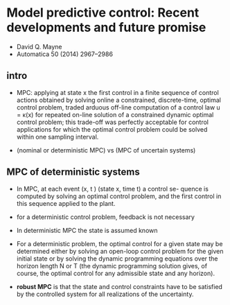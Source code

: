 # Model predictive control: Recent developments and future promise
* David Q. Mayne
* Automatica 50 (2014) 2967–2986

## intro
*  MPC: applying at state x the first control in a finite sequence of control
actions obtained by solving online a constrained, discrete-time,
optimal control problem, traded arduous off-line computation of a
control law u = κ(x) for repeated on-line solution of a constrained
dynamic optimal control problem; this trade-off was perfectly
acceptable for control applications for which the optimal control
problem could be solved within one sampling interval.

* (nominal or deterministic MPC) vs (MPC of uncertain systems)

##  MPC of deterministic systems
* In MPC, at each event (x, t ) (state x, time t) a control se-
quence is computed by solving an optimal control problem, and
the first control in this sequence applied to the plant.
* for a deterministic control problem,
feedback is not necessary
* In deterministic MPC the state is assumed known
* For a deterministic problem, the optimal
control for a given state may be determined either by solving an
open-loop control problem for the given initial state or by solving
the dynamic programming equations over the horizon length N or
T (the dynamic programming solution gives, of course, the optimal
control for any admissible state and any horizon).

* **robust MPC** is that the state and
control constraints have to be satisfied by the controlled system
for all realizations of the uncertainty.
